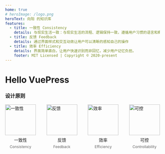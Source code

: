 ```yaml
---
home: true
# heroImage: /logo.png
heroText: 向阳 的知识库
features:
  - title: 一致性 Consistency
    details: 与现实生活一致：与现实生活的流程、逻辑保持一致，遵循用户习惯的语言和概念
  - title: 反馈 Feedback
    details: 通过界面样式和交互动效让用户可以清晰的感知自己的操作
  - title: 效率 Efficiency
    details: 界面简单直白，让用户快速识别而非回忆，减少用户记忆负担。
    footer: MIT Licensed | Copyright © 2020-present
---
```


# Hello VuePress

### 设计原则

<div style="display:flex;justify-content: space-between;padding-bottom:40px">
  <div style="display: flex;flex-direction: column;align-items: center;">
    <img style="width:100px" src="https://artice-code-1258339218.cos.ap-beijing.myqcloud.com/vuepress/consistency.png" alt="一致性">
    <p style="margin:5px">一致性</p>
    <p style="margin:0px;font-size: 12px;color:#666">Consistency</p>
  </div>
  <div style="display: flex;flex-direction: column;align-items: center;">
    <img style="width:100px" src="https://artice-code-1258339218.cos.ap-beijing.myqcloud.com/vuepress/feedback.png" alt="反馈">
    <p style="margin:5px">反馈</p>
    <p style="margin:0px;font-size: 12px;color:#666"> Feedback</p>
  </div>
  <div style="display: flex;flex-direction: column;align-items: center;">
    <img style="width:100px" src="https://artice-code-1258339218.cos.ap-beijing.myqcloud.com/vuepress/efficiency.png" alt="效率">
    <p style="margin:5px">效率</p>
    <p style="margin:0px;font-size: 12px;color:#666">Efficiency</p>
  </div>
  <div style="display: flex;flex-direction: column;align-items: center;">
    <img style="width:100px" src="https://artice-code-1258339218.cos.ap-beijing.myqcloud.com/vuepress/controllability%20%20.png" alt="可控">
    <p style="margin:5px">可控</p>
    <p style="margin:0px;font-size: 12px;color:#666">Controllability</p>
  </div>
</div>
